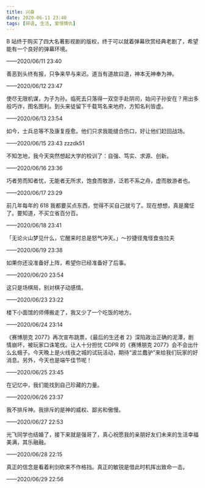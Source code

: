 ```yaml
---
title: 兴奋
date: 2020-06-11 23:40
tags: [碎语, 生活, 爱恨情仇]
---
```


B 站终于购买了四大名著影视剧的版权，终于可以就着弹幕欣赏经典老剧了，希望能有一个良好的弹幕环境。

——2020/06/11 23:40

善恶到头终有报，只争来早与来迟。道当有道故曰道，神本无神奉为神。

——2020/06/12 23:47

使尽无限机谋，为子为孙。临死去只落得一双空手赴阴司，始问子孙安在？用出多般巧诈，图名图利。到头来徒留下千载骂名来地府，方知名利皆虚。

——2020/06/13 23:54

如今，士兵总等不及康复痊愈。他们只求我能缝合伤口，好让他们赶回战场。

——2020/06/15 23:43 zzzdk51

不知怎地，我今天突然想起大学的校训了：自强、笃实、求源、创新。

——2020/06/16 23:36

巧者劳而知者忧，无能者无所求，饱食而敖游，泛若不系之舟，虚而敖游者也。

——2020/06/17 23:29

前几年每年的 618 我都要买点东西，觉得不买自己就亏了。现在想想，真是魔怔了。要知道，不买立省百分百。

——2020/06/18 23:41

「无论火山梦见什么，它醒来时总是怒气冲天。」～抄捷径鬼怪食虫拉夫

——2020/06/19 23:38

如果你还没准备好上阵，希望你已经准备好了后事。

——2020/06/20 23:54

这只是场棋局，别对棋子动感情。

——2020/06/23 23:22 

楼下小面馆的师傅搬走了，我又少了一个吃饭的地方。

——2020/06/24 23:14

《赛博朋克 2077》再次宣布跳票，《最后的生还者 2》深陷政治正确的泥潭，剧情崩坏，被玩家口诛笔伐。让人十分担忧 CDPR 的《赛博朋克 2077》会不会出什么幺蛾子。今天晚上是火线夜之城的试玩活动，期待“波兰蠢驴”来给我们玩家的好消息。另外，今天也是端午佳节呢！

——2020/06/25 23:45

在记忆中，我们能找到自己珍藏的力量。

——2020/06/26 23:37

我不排斥神。我排斥的是神的威权、鄙劣和傲慢。

——2020/06/27 22:53

光飞同学也结婚了，接下来就是强哥了，真心祝愿我的亲朋好友们未来的生活幸福美满，其乐融融。

——2020/06/28 22:15

真正的信念是看着利剑砍来不作格挡。真正的敏锐是借此时机挥出致命一击。

——2020/06/29 22:56
